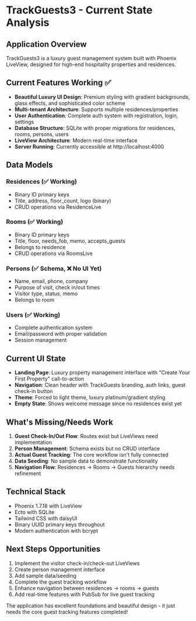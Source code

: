# TrackGuests3 - Current State Analysis

## Application Overview
TrackGuests3 is a luxury guest management system built with Phoenix LiveView, designed for high-end hospitality properties and residences.

## Current Features Working ✅
- **Beautiful Luxury UI Design**: Premium styling with gradient backgrounds, glass effects, and sophisticated color scheme
- **Multi-tenant Architecture**: Supports multiple residences/properties
- **User Authentication**: Complete auth system with registration, login, settings
- **Database Structure**: SQLite with proper migrations for residences, rooms, persons, users
- **LiveView Architecture**: Modern real-time interface
- **Server Running**: Currently accessible at http://localhost:4000

## Data Models
### Residences (✅ Working)
- Binary ID primary keys
- Title, address, floor_count, logo (binary)
- CRUD operations via ResidenceLive

### Rooms (✅ Working) 
- Binary ID primary keys
- Title, floor, needs_fob, memo, accepts_guests
- Belongs to residence
- CRUD operations via RoomsLive

### Persons (✅ Schema, ❌ No UI Yet)
- Name, email, phone, company
- Purpose of visit, check in/out times
- Visitor type, status, memo
- Belongs to room

### Users (✅ Working)
- Complete authentication system
- Email/password with proper validation
- Session management

## Current UI State
- **Landing Page**: Luxury property management interface with "Create Your First Property" call-to-action
- **Navigation**: Clean header with TrackGuests branding, auth links, guest check-in button
- **Theme**: Forced to light theme, luxury platinum/gradient styling
- **Empty State**: Shows welcome message since no residences exist yet

## What's Missing/Needs Work
1. **Guest Check-In/Out Flow**: Routes exist but LiveViews need implementation
2. **Person Management**: Schema exists but no CRUD interface
3. **Actual Guest Tracking**: The core workflow isn't fully connected
4. **Data Seeding**: No sample data to demonstrate functionality
5. **Navigation Flow**: Residences → Rooms → Guests hierarchy needs refinement

## Technical Stack
- Phoenix 1.7.18 with LiveView
- Ecto with SQLite 
- Tailwind CSS with daisyUI
- Binary UUID primary keys throughout
- Modern authentication with bcrypt

## Next Steps Opportunities
1. Implement the visitor check-in/check-out LiveViews
2. Create person management interface
3. Add sample data/seeding
4. Complete the guest tracking workflow
5. Enhance navigation between residences → rooms → guests
6. Add real-time features with PubSub for live guest tracking

The application has excellent foundations and beautiful design - it just needs the core guest tracking features completed!

